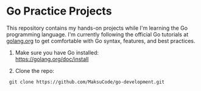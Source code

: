 # Go Practice Projects

This repository contains my hands-on projects while I'm learning the Go programming language. I'm currently following the official Go tutorials at [golang.org](https://golang.org) to get comfortable with Go syntax, features, and best practices.



1. Make sure you have Go installed:  
   https://golang.org/doc/install

2. Clone the repo:

```
 git clone https://github.com/MaksuCode/go-development.git

```